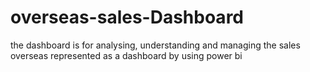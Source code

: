 # overseas-sales-Dashboard
the dashboard is for analysing, understanding and managing the sales overseas represented as a dashboard by using power bi
